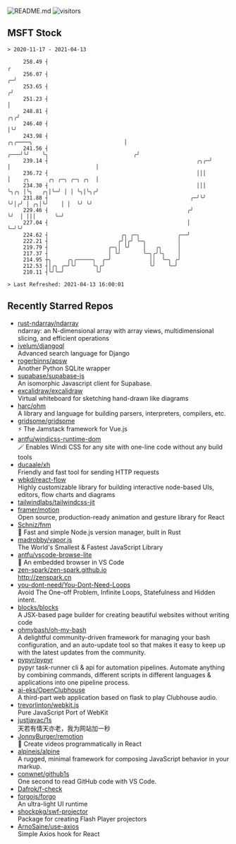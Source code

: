 ![README.md](https://github.com/Gerhut/Gerhut/workflows/README.md/badge.svg)
![visitors](https://visitors.vercel.app/Gerhut/Gerhut?token=8cf69d1f6813d272ef062726b6070c9be4ff72038cfe5a7ded7384a8da65d866)

## MSFT Stock

```
> 2020-11-17 - 2021-04-13

     258.49 ┤                                                                                                  ╭ 
     256.07 ┤                                                                                                ╭─╯ 
     253.65 ┤                                                                                               ╭╯   
     251.23 ┤                                                                                               │    
     248.81 ┤                                                                                            ╭╮╭╯    
     246.40 ┤                                                                                            │╰╯     
     243.98 ┤                                                       ╭╮╭────╮                             │       
     241.56 ┤                                                   ╭───╯╰╯    ╰╮                           ╭╯       
     239.14 ┤                                               ╭╮╭─╯           │                           │        
     236.72 ┤                                               │││             │    ╭╮      ╭╮ ╭─╮ ╭─╮ ╭╮  │        
     234.30 ┤                                               │││             ╰╮╭╮ │╰╮   ╭╮│╰─╯ │ │ ╰╮│╰╮╭╯        
     231.88 ┤                                             ╭─╯╰╯              ╰╯│╭╯ │ ╭╮│╰╯    │ │  ╰╯ ╰╯         
     229.46 ┤                                            ╭╯                    ╰╯  │ │││      ╰─╯                
     227.04 ┤                                            │                         ╰─╯╰╯                         
     224.62 ┤                       ╭╮ ╭─╮            ╭──╯                                                       
     222.21 ┤                      ╭╯│╭╯ ╰─╮          │                                                          
     219.79 ┤                   ╭─╮│ ╰╯    │   ╭╮     │                                                          
     217.37 ┤                   │ ╰╯       ╰─╮╭╯╰╮    │                                                          
     214.95 ┼╮     ╭╮╭─────╮  ╭─╯            ││  ╰─╮ ╭╯                                                          
     212.53 ┤│╭╮ ╭─╯╰╯     ╰╮╭╯              ╰╯    ╰─╯                                                           
     210.11 ┤╰╯╰─╯          ╰╯                                                                                   

> Last Refreshed: 2021-04-13 16:00:01
```

## Recently Starred Repos

- [rust-ndarray/ndarray](https://github.com/rust-ndarray/ndarray)  
  ndarray: an N-dimensional array with array views, multidimensional slicing, and efficient operations
- [ivelum/djangoql](https://github.com/ivelum/djangoql)  
  Advanced search language for Django
- [rogerbinns/apsw](https://github.com/rogerbinns/apsw)  
  Another Python SQLite wrapper
- [supabase/supabase-js](https://github.com/supabase/supabase-js)  
  An isomorphic Javascript client for Supabase.
- [excalidraw/excalidraw](https://github.com/excalidraw/excalidraw)  
  Virtual whiteboard for sketching hand-drawn like diagrams
- [harc/ohm](https://github.com/harc/ohm)  
  A library and language for building parsers, interpreters, compilers, etc.
- [gridsome/gridsome](https://github.com/gridsome/gridsome)  
  ⚡️ The Jamstack framework for Vue.js
- [antfu/windicss-runtime-dom](https://github.com/antfu/windicss-runtime-dom)  
  🪄 Enables Windi CSS for any site with one-line code without any build tools 
- [ducaale/xh](https://github.com/ducaale/xh)  
  Friendly and fast tool for sending HTTP requests
- [wbkd/react-flow](https://github.com/wbkd/react-flow)  
  Highly customizable library for building interactive node-based UIs, editors, flow charts and diagrams 
- [tailwindlabs/tailwindcss-jit](https://github.com/tailwindlabs/tailwindcss-jit)  
- [framer/motion](https://github.com/framer/motion)  
  Open source, production-ready animation and gesture library for React
- [Schniz/fnm](https://github.com/Schniz/fnm)  
  🚀 Fast and simple Node.js version manager, built in Rust
- [madrobby/vapor.js](https://github.com/madrobby/vapor.js)  
  The World's Smallest & Fastest JavaScript Library
- [antfu/vscode-browse-lite](https://github.com/antfu/vscode-browse-lite)  
  🚀 An embedded browser in VS Code
- [zen-spark/zen-spark.github.io](https://github.com/zen-spark/zen-spark.github.io)  
  http://zenspark.cn
- [you-dont-need/You-Dont-Need-Loops](https://github.com/you-dont-need/You-Dont-Need-Loops)  
  Avoid The One-off Problem, Infinite Loops, Statefulness and Hidden intent.
- [blocks/blocks](https://github.com/blocks/blocks)  
  A JSX-based page builder for creating beautiful websites without writing code
- [ohmybash/oh-my-bash](https://github.com/ohmybash/oh-my-bash)  
  A delightful community-driven framework for managing your bash configuration, and an auto-update tool so that makes it easy to keep up with the latest updates from the community.
- [pypyr/pypyr](https://github.com/pypyr/pypyr)  
  pypyr task-runner cli & api for automation pipelines. Automate anything by combining commands, different scripts in different languages & applications into one pipeline process.
- [ai-eks/OpenClubhouse](https://github.com/ai-eks/OpenClubhouse)  
  A third-part web application based on flask to play Clubhouse audio.
- [trevorlinton/webkit.js](https://github.com/trevorlinton/webkit.js)  
  Pure JavaScript Port of WebKit
- [justjavac/1s](https://github.com/justjavac/1s)  
  天若有情天亦老，我为网站加一秒
- [JonnyBurger/remotion](https://github.com/JonnyBurger/remotion)  
  🎥      Create videos programmatically in React
- [alpinejs/alpine](https://github.com/alpinejs/alpine)  
  A rugged, minimal framework for composing JavaScript behavior in your markup.
- [conwnet/github1s](https://github.com/conwnet/github1s)  
  One second to read GitHub code with VS Code.
- [Dafrok/f-check](https://github.com/Dafrok/f-check)  
- [forgojs/forgo](https://github.com/forgojs/forgo)  
  An ultra-light UI runtime
- [shockpkg/swf-projector](https://github.com/shockpkg/swf-projector)  
  Package for creating Flash Player projectors
- [ArnoSaine/use-axios](https://github.com/ArnoSaine/use-axios)  
  Simple Axios hook for React

